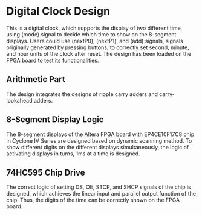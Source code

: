 ﻿# **Digital Clock Design**
This is a digital clock, which supports the display of two different time, using (mode) signal to decide which time to show on the 8-segment displays. Users could use (nextP0), (nextP1), and (add) signals, signals originally generated by pressing buttons, to correctly set second, minute, and hour units of the clock after reset. The design has been loaded on the FPGA board to test its functionalities.

## Arithmetic Part ##
The design integrates the designs of ripple carry adders and carry-lookahead adders.

## 8-Segment Display Logic ##
The 8-segment displays of the Altera FPGA board with EP4CE10F17C8 chip in Cyclone IV Series are designed based on dynamic scanning method. To show different digits on the different displays simultaneously, the logic of activating displays in turns, 1ms at a time is designed. 

## 74HC595 Chip Drive ##
The correct logic of setting DS, OE, STCP, and SHCP signals of the chip is designed, which achieves the linear input and parallel output function of the chip. Thus, the digits of the time can be correctly shown on the FPGA board.
